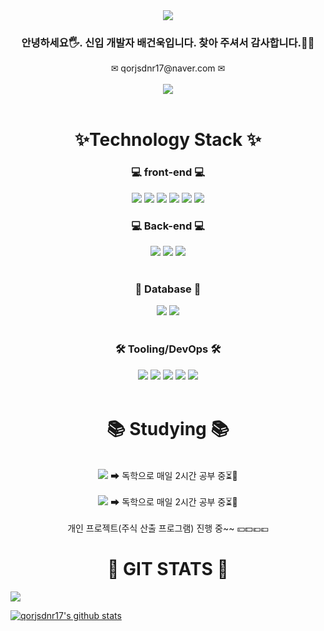 <!-- ### Hi there 👋-->
<!--타이틀 부분-->
<div align="center">
 <img src="https://capsule-render.vercel.app/api?type=Venom&color=gradient&customColorList=0,2,2,5,30&height=300&section=header&text=Welcome%20BAEDO-GIT&fontSize=80&fontColor=DDF657" />
</div>


<h3 align="center">
안녕하세요🖐. 신입 개발자 배건욱입니다. 찾아 주셔서 감사합니다.🙇‍♀
</h3>
 <div align="center">✉ qorjsdnr17@naver.com ✉</div>
 <br>
 <div align="center">
  <img src ="https://hits.seeyoufarm.com/api/count/incr/badge.svg?url=https%3A%2F%2Fgithub.com%2Fleemember&count_bg=%23FDC8F8CB&title_bg=%23F54D4D96&icon=smugmug.svg&icon_color=%23E7E7E7&title=hits&edge_flat=false"/>
</div>
<br>
<!--내용 부분-->
<h1 align="center">✨Technology Stack ✨</h1>
 <h3 align="center">💻 front-end 💻</h3>
  <div align="center">
   <img src="https://img.shields.io/badge/html5-E34F26.svg?style=for-the-badge&logo=html5&logoColor=white" />
   <img src="https://img.shields.io/badge/css3-%231572B6.svg?style=for-the-badge&logo=css3&logoColor=white"/ >
   <img src="https://img.shields.io/badge/JSON-000000?style=for-the-badge&logo=json&logoColor=white"/>
   <img src="https://img.shields.io/badge/javascript-F7DF1E.svg?style=for-the-badge&logo=javascript&logoColor=20232a" />
   <img src="https://img.shields.io/badge/react-20232a.svg?style=for-the-badge&logo=react&logoColor=61DAFB" />
   <img src="https://img.shields.io/badge/jQuery-0769AD.svg?style=for-the-badge&logo=jQuery&logoColor=white"/>
 </div>

 <h3 align="center">💻 Back-end 💻</h3>
  <div align="center">
   <img src="https://img.shields.io/badge/java-007396?style=for-the-badge&logo=Spring&logoColor=white"/>
   <img src="https://img.shields.io/badge/Spring-6DB33F?style=for-the-badge&logo=Spring&logoColor=white"/>
   <img src="https://img.shields.io/badge/Node.js-339933?style=for-the-badge&logo=Node.js&logoColor=white"/>
  </div>
<br>
 <h3 align="center">💾 Database 💾</h3>
   <div align="center">
    <img src="https://img.shields.io/badge/MySQL-4479A1?style=for-the-badge&logo=MySQL&logoColor=white"/>
    <img src="https://img.shields.io/badge/ORACLE-F80000?style=for-the-badge&logo=oracle&logoColor=white"/>
   </div> 
<br>
  <h3 align="center">🛠 Tooling/DevOps 🛠</h3>
   <div align="center">
     <img src="https://img.shields.io/badge/Git-F05032?style=for-the-badge&logo=git&logoColor=white"/>
     <img src="https://img.shields.io/badge/GitHub-181717?style=for-the-badge&logo=GitHub&logoColor=white"/>
     <img src="https://img.shields.io/badge/Postman-FF6C37?style=for-the-badge&logo=Postman&logoColor=white"/>
     <img src="https://img.shields.io/badge/Visual Studio Code-007ACC?style=for-the-badge&logo=Visual Studio Code&logoColor=white"/>
     <img src="https://img.shields.io/badge/Eclipse%20IDE-2C2255.svg?&style=for-the-badge&logo=Eclipse%20IDE&logoColor=white"/>
   </div> 
<br>
<h1 align="center">📚 Studying 📚</h1>
 <div  align="center">
   <br>
   <div>
    <img src="https://img.shields.io/badge/react-20232a.svg?style=for-the-badge&logo=react&logoColor=61DAFB" /> ➡ 독학으로 매일 2시간 공부 중⏳📃
   </div>
   <br>
   <div>
    <img src="https://img.shields.io/badge/Node.js-339933?style=for-the-badge&logo=Node.js&logoColor=white"/> ➡ 독학으로 매일 2시간 공부 중⏳📃 
   </div>
   <br>
   <div>
   개인 프로젝트(주식 산출 프로그램) 진행 중~~ 💴💵💶💷 
   </div>
 </div>
<h1 align="center">🔧 GIT STATS 🔩</h1>

<img src="https://github-readme-stats.vercel.app/api?username=qorjsdnr17&show_icons=true&theme=dark"/>


[![qorjsdnr17's github stats](https://github-readme-stats.vercel.app/api/top-langs/?username=qorjsdnr17&show_icons=true&hide_border=true&title_color=004386&icon_color=004386&layout=compact)](https://github.com/qorjsdnr17)
 



 

<!--
**qorjsdnr17/qorjsdnr17** is a ✨ _special_ ✨ repository because its `README.md` (this file) appears on your GitHub profile.

Here are some ideas to get you started:

- 🔭 I’m currently working on ...
- 🌱 I’m currently learning ...
- 👯 I’m looking to collaborate on ...
- 🤔 I’m looking for help with ...
- 💬 Ask me about ...
- 📫 How to reach me: ...
- 😄 Pronouns: ...
- ⚡ Fun fact: ...
-->
